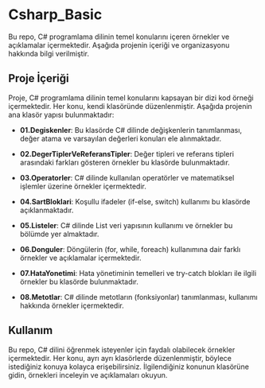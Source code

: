 # Csharp_Basic

Bu repo, C# programlama dilinin temel konularını içeren örnekler ve açıklamalar içermektedir. Aşağıda projenin içeriği ve organizasyonu hakkında bilgi verilmiştir.

## Proje İçeriği

Proje, C# programlama dilinin temel konularını kapsayan bir dizi kod örneği içermektedir. Her konu, kendi klasöründe düzenlenmiştir. Aşağıda projenin ana klasör yapısı bulunmaktadır:

- **01.Degiskenler**: Bu klasörde C# dilinde değişkenlerin tanımlanması, değer atama ve varsayılan değerleri konuları ele alınmaktadır.

- **02.DegerTiplerVeReferansTipler**: Değer tipleri ve referans tipleri arasındaki farkları gösteren örnekler bu klasörde bulunmaktadır.

- **03.Operatorler**: C# dilinde kullanılan operatörler ve matematiksel işlemler üzerine örnekler içermektedir.

- **04.SartBloklari**: Koşullu ifadeler (if-else, switch) kullanımı bu klasörde açıklanmaktadır.

- **05.Listeler**: C# dilinde List veri yapısının kullanımı ve örnekler bu bölümde yer almaktadır.

- **06.Donguler**:  Döngülerin (for, while, foreach) kullanımına dair farklı örnekler ve açıklamalar içermektedir.

- **07.HataYonetimi**: Hata yönetiminin temelleri ve try-catch blokları ile ilgili örnekler bu klasörde bulunmaktadır.

- **08.Metotlar**: C# dilinde metotların (fonksiyonlar) tanımlanması, kullanımı hakkında örnekler içermektedir.

## Kullanım

Bu repo, C# dilini öğrenmek isteyenler için faydalı olabilecek örnekler içermektedir. Her konu, ayrı ayrı klasörlerde düzenlenmiştir, böylece istediğiniz konuya kolayca erişebilirsiniz. İlgilendiğiniz konunun klasörüne gidin, örnekleri inceleyin ve açıklamaları okuyun.
